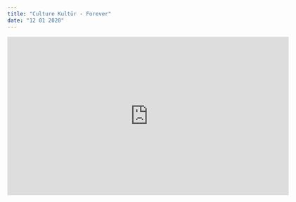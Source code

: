 ```yaml
---
title: "Culture Kultür - Forever"
date: "12 01 2020"
---
```


<iframe
      src="https://www.youtube.com/embed/ZvsWnJx3k84"
      title="titrevideo"
      allow="accelerometer; autoplay; encrypted-media; gyroscope; picture-in-picture"
      frameBorder="0"
      webkitallowfullscreen="true"
      mozallowfullscreen="true"
      allowFullScreen
      width="640" 
      height="360"
    />



